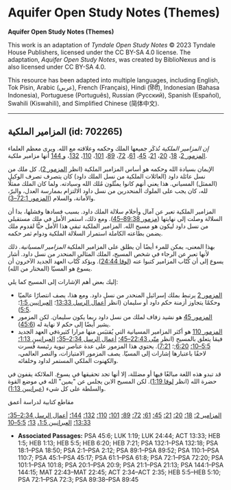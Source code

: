 # Aquifer Open Study Notes (Themes)

**Aquifer Open Study Notes (Themes)**

This work is an adaptation of *Tyndale Open Study Notes* © 2023 Tyndale House Publishers, licensed under the CC BY\-SA 4\.0 license. The adaptation, *Aquifer Open Study Notes*, was created by BiblioNexus and is also licensed under CC BY\-SA 4\.0\.

This resource has been adapted into multiple languages, including English, Tok Pisin, Arabic (عربي), French (Français), Hindi (हिंदी), Indonesian (Bahasa Indonesia), Portuguese (Português), Russian (Русский), Spanish (Español), Swahili (Kiswahili), and Simplified Chinese (简体中文).



--------------------------------

## المزامير الملكية (id: 702265)

*إن المزامير الملكية* تُذكَر جميعها الملك وحكمه وعلاقته مع الله. ويرى معظم العلماء [المزمور 2](https://ref.ly/Ps2:1-Ps2:12)، [18](https://ref.ly/Ps18:1-Ps18:50)، [20](https://ref.ly/Ps20:1-Ps20:9)، [21](https://ref.ly/Ps21:1-Ps21:13)، [45](https://ref.ly/Ps45:1-Ps45:17)، [61](https://ref.ly/Ps61:1-Ps61:8)، [72](https://ref.ly/Ps72:1-Ps72:20)، [89](https://ref.ly/Ps89:1-Ps89:52)، [101](https://ref.ly/Ps101:1-Ps101:8)، [110](https://ref.ly/Ps110:1-Ps110:7)، [132](https://ref.ly/Ps132:1-Ps132:18)، [و 144](https://ref.ly/Ps144:1-Ps144:15) أنها مزامير ملكية.

الإيمان بسيادة الله وحكمه هو أساس المزامير الملكية (انظر [المزمور 2](https://ref.ly/Ps2:1-Ps2:12)). كل ملك من نسل عائلة داود (العائلات الملكية من نسل الملك داود) كان يتصرف تصرف الوكيل (الممثل) المسياني. هذا يعني أنهم كانوا يمثّلون مُلك الله وسيادته. ولما كان الملك ممثلًا لله، كان يجب على الملوك المنحدرين من نسل داود الالتزام بممارسة العدل، والبرّ، والأمانة، والسلام ([المزمور 72:1–3](https://ref.ly/Ps72:1-Ps72:3)).

المزامير الملكية تعبر عن آمال وأحلام سلالة الملك داود. بسبب فسادها وفشلها، بدا أن السلالة وصلت إلى نهايتها ([مزمور 89:38–45](https://ref.ly/Ps89:38-Ps89:45)). ومع ذلك، استمر الأمل في ملك مستقبلي من نسل داود ليكون هو مسيح الله. المزامير الملكية تبقي هذا الأمل حيًّا لقدوم ملك يضمن بطاعته الكاملة استمرار السلالة الملكية ودوام ثمر حكمه.

بهذا المعنى، يمكن للمرء أيضًا أن يطلق على المزامير الملكية *المزامير المسيانية.* ذلك لأنها تعبر عن الرجاء في شخص المسيح، الملك المثالي المنحدر من نسل داود. أشار يسوع إلى أن كُتّاب المزامير كتبوا عنه ([لوقا 24:44](https://ref.ly/Luke24:44)). ويؤكد كُتّاب العهد الجديد الآخرون أن يسوع هو المسيّا (المختار من الله).

إليك بعض أهم الإشارات إلى المسيح كما يلي: 

* [المزمور 2](https://ref.ly/Ps2:1-Ps2:12) يرتبط بملك إسرائيل المنحدر من نسل داود. ومع هذا، يصف انتصارًا عالميًا وحكمًا يتجاوز أزمنة حكم داود أو سليمان (انظر [أعمال الرسل 13:33](https://ref.ly/Acts13:33)؛ [العبرانيين 1:5](https://ref.ly/Heb1:5)؛ [5:5](https://ref.ly/Heb5:5)).
* [المزمور 45](https://ref.ly/Ps45:1-Ps45:17) هو نشيد زفاف لملك من نسل داود ربما يكون سليمان. لكن المزمور يشير أيضًا إلى حكم لا نهاية له ([45:6](https://ref.ly/Ps45:6)).
* [المزمور 110](https://ref.ly/Ps110:1-Ps110:7) هو أكثر المزامير المسيانية التي يُقتبَس منها مرارا كثيرةفي العهد الجديد فيمَا يتعلق بالمسيح (انظر [متّى 22:43–45؛](https://ref.ly/Matt22:43-Matt22:45) [أعمال الرسل 2:34–35؛](https://ref.ly/Acts2:34-Acts2:35) [العبرانيين 1:13؛](https://ref.ly/Heb1:13) [5:5–10؛](https://ref.ly/Heb5:5-Heb5:10) [6:20](https://ref.ly/Heb6:20);؛ [7:21](https://ref.ly/Heb7:21)). يحتوي هذا المزمور على عدة عناصر نبوية رئيسة فُسرت لاحقًا باعتبارها إشارات إلى المسيّا. يصف المزمور الامتيازات، والنصر العالمي، والكهنوت الملكي المستمر لداود وخلفائه.

قد تبدو هذه اللغة مبالغًا فيها أو مضللة، إلا أنها تجد تحقيقها في يسوع. الملائكة يقفون في حضرة الله (انظر [لوقا 1:19](https://ref.ly/Luke1:19)). لكن المسيح الابن يجلس عن "يمين" الله في موضع القوة والسلطة على كل شيء ([عبرانيين 1:13](https://ref.ly/Heb1:13)).

مقاطع كتابية لدراسة أعمق

[المزامير 2؛](https://ref.ly/Ps2:1-Ps2:12) [18؛](https://ref.ly/Ps18:1-Ps18:50) [20؛](https://ref.ly/Ps20:1-Ps20:9) [21](https://ref.ly/Ps21:1-Ps21:13)[؛](https://ref.ly/Ps20:1-Ps20:9) [45](https://ref.ly/Ps45:1-Ps45:17)[؛](https://ref.ly/Ps20:1-Ps20:9) [61](https://ref.ly/Ps61:1-Ps61:8)[؛](https://ref.ly/Ps20:1-Ps20:9) [72](https://ref.ly/Ps72:1-Ps72:20)[؛](https://ref.ly/Ps20:1-Ps20:9) [89](https://ref.ly/Ps89:1-Ps89:52)[؛](https://ref.ly/Ps20:1-Ps20:9) [101](https://ref.ly/Ps101:1-Ps101:8)[؛](https://ref.ly/Ps20:1-Ps20:9) [110](https://ref.ly/Ps110:1-Ps110:7)[؛](https://ref.ly/Ps20:1-Ps20:9) [132](https://ref.ly/Ps132:1-Ps132:18)[؛](https://ref.ly/Ps20:1-Ps20:9) [144](https://ref.ly/Ps144:1-Ps144:15)[؛](https://ref.ly/Ps20:1-Ps20:9) [أعمال الرسل 2:34–35](https://ref.ly/Acts2:34-Acts2:35)[؛](https://ref.ly/Ps20:1-Ps20:9) [13:33](https://ref.ly/Acts13:33)[؛](https://ref.ly/Ps20:1-Ps20:9) [العبرانيين 1:5،](https://ref.ly/Heb1:5) [13](https://ref.ly/Heb1:13)[؛](https://ref.ly/Ps20:1-Ps20:9) [5:5–10](https://ref.ly/Heb5:5-Heb5:10)

* **Associated Passages:** PSA 45:6; LUK 1:19; LUK 24:44; ACT 13:33; HEB 1:5; HEB 1:13; HEB 5:5; HEB 6:20; HEB 7:21; PSA 132:1–PSA 132:18; PSA 18:1–PSA 18:50; PSA 2:1–PSA 2:12; PSA 89:1–PSA 89:52; PSA 110:1–PSA 110:7; PSA 45:1–PSA 45:17; PSA 61:1–PSA 61:8; PSA 72:1–PSA 72:20; PSA 101:1–PSA 101:8; PSA 20:1–PSA 20:9; PSA 21:1–PSA 21:13; PSA 144:1–PSA 144:15; MAT 22:43–MAT 22:45; ACT 2:34–ACT 2:35; HEB 5:5–HEB 5:10; PSA 72:1–PSA 72:3; PSA 89:38–PSA 89:45

